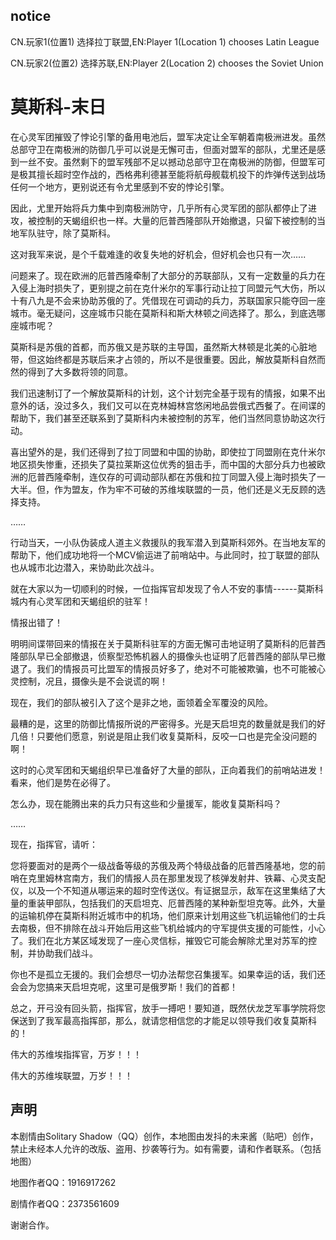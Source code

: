 ## notice

CN.玩家1(位置1) 选择拉丁联盟,EN:Player 1(Location 1) chooses Latin League

CN.玩家2(位置2) 选择苏联,EN:Player 2(Location 2) chooses the Soviet Union

# 莫斯科-末日
在心灵军团摧毁了悖论引擎的备用电池后，盟军决定让全军朝着南极洲进发。虽然总部守卫在南极洲的防御几乎可以说是无懈可击，但面对盟军的部队，尤里还是感到一丝不安。虽然剩下的盟军残部不足以撼动总部守卫在南极洲的防御，但盟军可是极其擅长超时空作战的，西格弗利德甚至能将航母舰载机投下的炸弹传送到战场任何一个地方，更别说还有令尤里感到不安的悖论引擎。

因此，尤里开始将兵力集中到南极洲防守，几乎所有心灵军团的部队都停止了进攻，被控制的天蝎组织也一样。大量的厄普西隆部队开始撤退，只留下被控制的当地军队驻守，除了莫斯科。

这对我军来说，是个千载难逢的收复失地的好机会，但好机会也只有一次......

问题来了。现在欧洲的厄普西隆牵制了大部分的苏联部队，又有一定数量的兵力在入侵上海时损失了，更别提之前在克什米尔的军事行动让拉丁同盟元气大伤，所以十有八九是不会来协助苏俄的了。凭借现在可调动的兵力，苏联国家只能夺回一座城市。毫无疑问，这座城市只能在莫斯科和斯大林顿之间选择了。那么，到底选哪座城市呢？

莫斯科是苏俄的首都，而苏俄又是苏联的主导国，虽然斯大林顿是北美的心脏地带，但这始终都是苏联后来才占领的，所以不是很重要。因此，解放莫斯科自然而然的得到了大多数将领的同意。

我们迅速制订了一个解放莫斯科的计划，这个计划完全基于现有的情报，如果不出意外的话，没过多久，我们又可以在克林姆林宫悠闲地品尝俄式西餐了。在间谍的帮助下，我们甚至还联系到了莫斯科内未被控制的苏军，他们当然同意协助这次行动。

喜出望外的是，我们还得到了拉丁同盟和中国的协助，即使拉丁同盟刚在克什米尔地区损失惨重，还损失了莫拉莱斯这位优秀的狙击手，而中国的大部分兵力也被欧洲的厄普西隆牵制，连仅存的可调动部队都在苏俄和拉丁同盟入侵上海时损失了一大半。但，作为盟友，作为牢不可破的苏维埃联盟的一员，他们还是义无反顾的选择支持。

……

行动当天，一小队伪装成人道主义救援队的我军潜入到莫斯科郊外。在当地友军的帮助下，他们成功地将一个MCV偷运进了前哨站中。与此同时，拉丁联盟的部队也从城市北边潜入，来协助此次战斗。

就在大家以为一切顺利的时候，一位指挥官却发现了令人不安的事情------莫斯科城内有心灵军团和天蝎组织的驻军！

情报出错了！

明明间谍带回来的情报在关于莫斯科驻军的方面无懈可击地证明了莫斯科的厄普西隆部队早已全部撤退，侦察型恐怖机器人的摄像头也证明了厄普西隆的部队早已撤退了。我们的情报员可比盟军的情报员好多了，绝对不可能被欺骗，也不可能被心灵控制，况且，摄像头是不会说谎的啊！

现在，我们的部队被引入了这个是非之地，面领着全军覆没的风险。

最糟的是，这里的防御比情报所说的严密得多。光是天启坦克的数量就是我们的好几倍！只要他们愿意，别说是阻止我们收复莫斯科，反咬一口也是完全没问题的啊！

这时的心灵军团和天蝎组织早已准备好了大量的部队，正向着我们的前哨站进发！看来，他们是势在必得了。

怎么办，现在能腾出来的兵力只有这些和少量援军，能收复莫斯科吗？

……

现在，指挥官，请听：

您将要面对的是两个一级战备等级的苏俄及两个特级战备的厄普西隆基地，您的前哨在克里姆林宫南方，我们的情报人员在那里发现了核弹发射井、铁幕、心灵支配仪，以及一个不知道从哪运来的超时空传送仪。有证据显示，敌军在这里集结了大量的重装甲部队，包括我们的天启坦克、厄普西隆的某种新型坦克等。此外，大量的运输机停在莫斯科附近城市中的机场，他们原来计划用这些飞机运输他们的士兵去南极，但不排除在战斗开始后用这些飞机给城内的守军提供支援的可能性，小心了。我们在北方某区域发现了一座心灵信标，摧毁它可能会解除尤里对苏军的控制，并协助我们战斗。

你也不是孤立无援的。我们会想尽一切办法帮您召集援军。如果幸运的话，我们还会会为您搞来天启坦克呢，这里可是俄罗斯！我们的首都！

总之，开弓没有回头箭，指挥官，放手一搏吧！要知道，既然伏龙芝军事学院将您保送到了我军最高指挥部，那么，就请您相信您的才能足以领导我们收复莫斯科的！

伟大的苏维埃指挥官，万岁！！！

伟大的苏维埃联盟，万岁！！！

## 声明
本剧情由Solitary Shadow（QQ）创作，本地图由发抖的未来酱（贴吧）创作，禁止未经本人允许的改版、盗用、抄袭等行为。如有需要，请和作者联系。（包括地图）

地图作者QQ：1916917262

剧情作者QQ：2373561609

谢谢合作。

